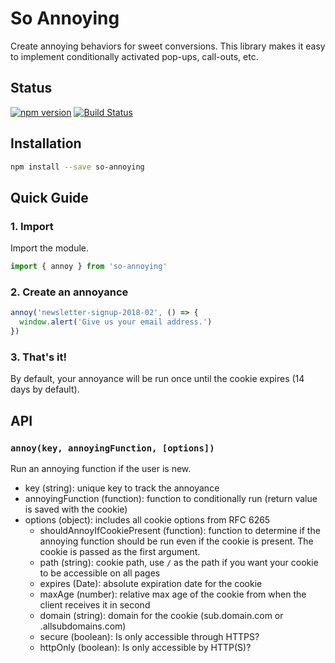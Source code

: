 # So Annoying

Create annoying behaviors for sweet conversions. This library makes it easy to
implement conditionally activated pop-ups, call-outs, etc.

## Status

[![npm version](https://badge.fury.io/js/so-annoying.svg)](http://badge.fury.io/js/so-annoying)
[![Build Status](https://secure.travis-ci.org/angeloashmore/so-annoying.svg?branch=master)](http://travis-ci.org/angeloashmore/so-annoying?branch=master)

## Installation

```sh
npm install --save so-annoying
```

## Quick Guide

### 1. Import

Import the module.

```js
import { annoy } from 'so-annoying'
```

### 2. Create an annoyance

```js
annoy('newsletter-signup-2018-02', () => {
  window.alert('Give us your email address.')
})
```

### 3. That's it!

By default, your annoyance will be run once until the cookie expires (14 days
by default).

## API

### `annoy(key, annoyingFunction, [options])`

Run an annoying function if the user is new.

* key (string): unique key to track the annoyance
* annoyingFunction (function): function to conditionally run (return value is
  saved with the cookie)
* options (object): includes all cookie options from RFC 6265
  * shouldAnnoyIfCookiePresent (function): function to determine if the
    annoying function should be run even if the cookie is present. The cookie
    is passed as the first argument.
  * path (string): cookie path, use `/` as the path if you want your cookie to be accessible on all pages
  * expires (Date): absolute expiration date for the cookie
  * maxAge (number): relative max age of the cookie from when the client receives it in second
  * domain (string): domain for the cookie (sub.domain.com or .allsubdomains.com)
  * secure (boolean): Is only accessible through HTTPS?
  * httpOnly (boolean): Is only accessible by HTTP(S)?
